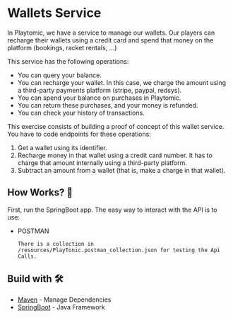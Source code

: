# Wallets Service
In Playtomic, we have a service to manage our wallets. Our players can recharge their wallets using a credit card and spend that money on the platform  (bookings, racket rentals, ...)

This service has the following operations:
- You can query your balance.
- You can recharge your wallet. In this case, we charge the amount using a third-party payments platform (stripe, paypal, redsys).
- You can spend your balance on purchases in Playtomic. 
- You can return these purchases, and your money is refunded.
- You can check your history of transactions.

This exercise consists of building a proof of concept of this wallet service.
You have to code endpoints for these operations:
1. Get a wallet using its identifier.
2. Recharge money in that wallet using a credit card number. It has to charge that amount internally using a third-party platform.
3. Subtract an amount from a wallet (that is, make a charge in that wallet).


## How Works? 🚀

First, run the SpringBoot app. The easy way to interact with the API is to use:

* POSTMAN
    ```
    There is a collection in /resources/PlayTonic.postman_collection.json for testing the Api Calls.
## Build with 🛠️

* [Maven](https://maven.apache.org/) - Manage Dependencies
* [SpringBoot]() - Java Framework
